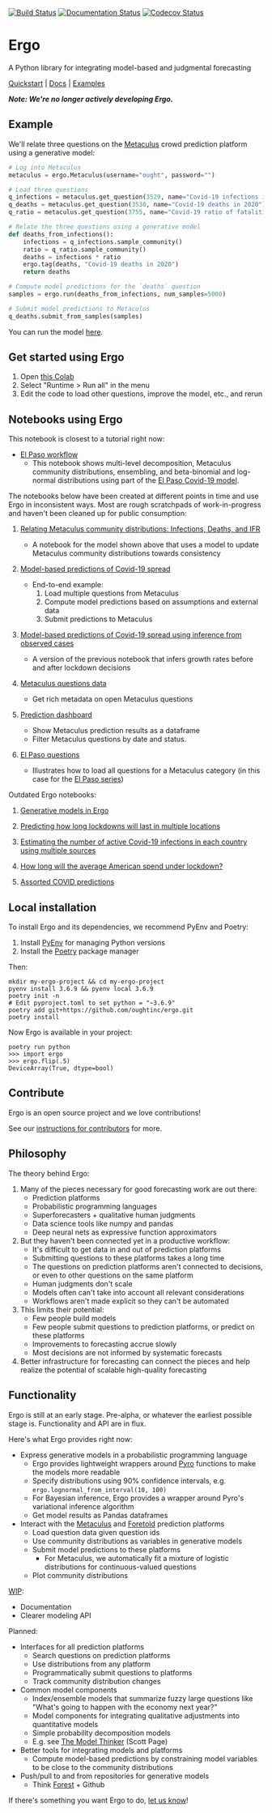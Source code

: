 [![Build Status](https://travis-ci.org/oughtinc/ergo.svg?branch=master)](https://travis-ci.org/oughtinc/ergo) [![Documentation Status](https://readthedocs.org/projects/ergo/badge/?version=latest)](https://ergo.ought.org/) [![Codecov Status](https://codecov.io/gh/oughtinc/ergo/branch/master/graph/badge.svg)](https://codecov.io/gh/oughtinc/ergo)

# Ergo

A Python library for integrating model-based and judgmental forecasting

[Quickstart](#get-started-using-ergo) | [Docs](https://ergo.ought.org) | [Examples](#notebooks-using-ergo)

**_Note: We're no longer actively developing Ergo._**

## Example

We'll relate three questions on the [Metaculus](https://www.metaculus.com) crowd prediction platform using a generative model:

```py
# Log into Metaculus
metaculus = ergo.Metaculus(username="ought", password="")

# Load three questions
q_infections = metaculus.get_question(3529, name="Covid-19 infections in 2020")
q_deaths = metaculus.get_question(3530, name="Covid-19 deaths in 2020")
q_ratio = metaculus.get_question(3755, name="Covid-19 ratio of fatalities to infections")

# Relate the three questions using a generative model
def deaths_from_infections():
    infections = q_infections.sample_community()
    ratio = q_ratio.sample_community()
    deaths = infections * ratio
    ergo.tag(deaths, "Covid-19 deaths in 2020")
    return deaths

# Compute model predictions for the `deaths` question
samples = ergo.run(deaths_from_infections, num_samples=5000)

# Submit model predictions to Metaculus
q_deaths.submit_from_samples(samples)
```

You can run the model [here](https://colab.research.google.com/github/oughtinc/ergo/blob/master/notebooks/community-distributions.ipynb).

## Get started using Ergo

1. Open [this Colab](https://colab.research.google.com/github/oughtinc/ergo/blob/master/notebooks/quickstart.ipynb)
2. Select "Runtime > Run all" in the menu
3. Edit the code to load other questions, improve the model, etc., and rerun

## Notebooks using Ergo

This notebook is closest to a tutorial right now:

- [El Paso workflow](notebooks/el-paso-workflow.ipynb)
  - This notebook shows multi-level decomposition, Metaculus community distributions, ensembling, and beta-binomial and log-normal distributions using part of the [El Paso Covid-19 model](notebooks/el-paso.ipynb).

The notebooks below have been created at different points in time and use Ergo in inconsistent ways. Most are rough scratchpads of work-in-progress and haven't been cleaned up for public consumption:

1. [Relating Metaculus community distributions: Infections, Deaths, and IFR](notebooks/community-distributions.ipynb)

   - A notebook for the model shown above that uses a model to update Metaculus community distributions towards consistency

2. [Model-based predictions of Covid-19 spread](notebooks/covid-19-metaculus.ipynb)

   - End-to-end example:
     1. Load multiple questions from Metaculus
     2. Compute model predictions based on assumptions and external data
     3. Submit predictions to Metaculus

3. [Model-based predictions of Covid-19 spread using inference from observed cases](notebooks/covid-19-inference.ipynb)

   - A version of the previous notebook that infers growth rates before and after lockdown decisions

4. [Metaculus questions data](notebooks/metac_qs_data.ipynb)

   - Get rich metadata on open Metaculus questions

5. [Prediction dashboard](notebooks/prediction-dashboard.ipynb)

   - Show Metaculus prediction results as a dataframe
   - Filter Metaculus questions by date and status.

6. [El Paso questions](notebooks/el-paso.ipynb)
   - Illustrates how to load all questions for a Metaculus category (in this case for the [El Paso series](https://pandemic.metaculus.com/questions/4161/el-paso-series-supporting-covid-19-response-planning-in-a-mid-sized-city/))

Outdated Ergo notebooks:

1. [Generative models in Ergo](notebooks/generative-models.ipynb)

2. [Predicting how long lockdowns will last in multiple locations](notebooks/covid-19-lockdowns.ipynb)

3. [Estimating the number of active Covid-19 infections in each country using multiple sources](notebooks/covid-19-active.ipynb)

4. [How long will the average American spend under lockdown?](notebooks/covid-19-average-lockdown.ipynb)

5. [Assorted COVID predictions](notebooks/assorted-predictions.ipynb)

## Local installation

To install Ergo and its dependencies, we recommend PyEnv and Poetry:

1. Install [PyEnv](https://github.com/pyenv/pyenv-installer) for managing Python versions
2. Install the [Poetry](https://python-poetry.org/docs/) package manager

Then:

```
mkdir my-ergo-project && cd my-ergo-project
pyenv install 3.6.9 && pyenv local 3.6.9
poetry init -n
# Edit pyproject.toml to set python = "~3.6.9"
poetry add git+https://github.com/oughtinc/ergo.git
poetry install
```

Now Ergo is available in your project:

```
poetry run python
>>> import ergo
>>> ergo.flip(.5)
DeviceArray(True, dtype=bool)
```

## Contribute

Ergo is an open source project and we love contributions!

See our [instructions for contributors](CONTRIBUTING.md) for more.

## Philosophy

The theory behind Ergo:

1. Many of the pieces necessary for good forecasting work are out there:
   - Prediction platforms
   - Probabilistic programming languages
   - Superforecasters + qualitative human judgments
   - Data science tools like numpy and pandas
   - Deep neural nets as expressive function approximators
2. But they haven't been connected yet in a productive workflow:
   - It's difficult to get data in and out of prediction platforms
   - Submitting questions to these platforms takes a long time
   - The questions on prediction platforms aren't connected to decisions, or even to other questions on the same platform
   - Human judgments don't scale
   - Models often can't take into account all relevant considerations
   - Workflows aren't made explicit so they can't be automated
3. This limits their potential:
   - Few people build models
   - Few people submit questions to prediction platforms, or predict on these platforms
   - Improvements to forecasting accrue slowly
   - Most decisions are not informed by systematic forecasts
4. Better infrastructure for forecasting can connect the pieces and help realize the potential of scalable high-quality forecasting

## Functionality

Ergo is still at an early stage. Pre-alpha, or whatever the earliest possible stage is. Functionality and API are in flux.

Here's what Ergo provides right now:

- Express generative models in a probabilistic programming language
  - Ergo provides lightweight wrappers around [Pyro](https://pyro.ai) functions to make the models more readable
  - Specify distributions using 90% confidence intervals, e.g. `ergo.lognormal_from_interval(10, 100)`
  - For Bayesian inference, Ergo provides a wrapper around Pyro's variational inference algorithm
  - Get model results as Pandas dataframes
- Interact with the [Metaculus](https://www.metaculus.com/) and [Foretold](https://www.foretold.io/) prediction platforms
  - Load question data given question ids
  - Use community distributions as variables in generative models
  - Submit model predictions to these platforms
    - For Metaculus, we automatically fit a mixture of logistic distributions for continuous-valued questions
  - Plot community distributions

[WIP](https://github.com/oughtinc/ergo/projects/1):

- Documentation
- Clearer modeling API

Planned:

- Interfaces for all prediction platforms
  - Search questions on prediction platforms
  - Use distributions from any platform
  - Programmatically submit questions to platforms
  - Track community distribution changes
- Common model components
  - Index/ensemble models that summarize fuzzy large questions like "What's going to happen with the economy next year?"
  - Model components for integrating qualitative adjustments into quantitative models
  - Simple probability decomposition models
  - E.g. see [The Model Thinker](https://www.amazon.com/Model-Thinker-What-Need-Know/dp/0465094627) (Scott Page)
- Better tools for integrating models and platforms
  - Compute model-based predictions by constraining model variables to be close to the community distributions
- Push/pull to and from repositories for generative models
  - Think [Forest](http://forestdb.org) + Github

If there's something you want Ergo to do, [let us know](https://github.com/oughtinc/ergo/issues)!
